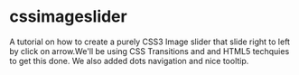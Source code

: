 # cssimageslider
A tutorial on how to create a purely CSS3 Image slider that slide right to left by click on arrow.We'll be using CSS Transitions and and HTML5 techquies to get this done. We also added dots navigation and nice tooltip.
